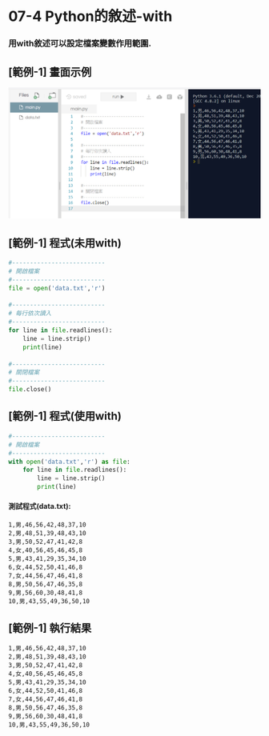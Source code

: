 # 07-4 Python的敘述-with

### 用with敘述可以設定檔案變數作用範圍.


## [範例-1] 畫面示例
![GitHub Logo](/images/07a-4-1.jpg)

## [範例-1] 程式(未用with)
```python
#--------------------------
# 開啟檔案
#--------------------------
file = open('data.txt','r')  

#--------------------------
# 每行依次讀入
#--------------------------
for line in file.readlines():  
    line = line.strip() 
    print(line)

#--------------------------
# 關閉檔案
#--------------------------
file.close()   
```


## [範例-1] 程式(使用with)
```python
#--------------------------
# 開啟檔案
#--------------------------
with open('data.txt','r') as file:
    for line in file.readlines():  
        line = line.strip() 
        print(line)
```


#### 測試程式(data.txt):
```
1,男,46,56,42,48,37,10
2,男,48,51,39,48,43,10
3,男,50,52,47,41,42,8
4,女,40,56,45,46,45,8
5,男,43,41,29,35,34,10
6,女,44,52,50,41,46,8
7,女,44,56,47,46,41,8
8,男,50,56,47,46,35,8
9,男,56,60,30,48,41,8
10,男,43,55,49,36,50,10
```



## [範例-1] 執行結果
```
1,男,46,56,42,48,37,10
2,男,48,51,39,48,43,10
3,男,50,52,47,41,42,8
4,女,40,56,45,46,45,8
5,男,43,41,29,35,34,10
6,女,44,52,50,41,46,8
7,女,44,56,47,46,41,8
8,男,50,56,47,46,35,8
9,男,56,60,30,48,41,8
10,男,43,55,49,36,50,10
```

